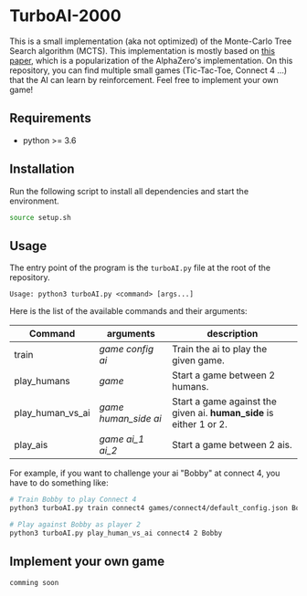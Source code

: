 # TurboAI-2000

This is a small implementation (aka not optimized) of the Monte-Carlo Tree Search algorithm (MCTS).
This implementation is mostly based on [this paper](https://web.stanford.edu/~surag/posts/alphazero.html), which is a popularization of the AlphaZero's implementation.
On this repository, you can find multiple small games (Tic-Tac-Toe, Connect 4 ...) that the AI can learn by reinforcement.
Feel free to implement your own game!

## Requirements

* python >= 3.6

## Installation

Run the following script to install all dependencies and start the environment.

```bash
source setup.sh
```

## Usage

The entry point of the program is the `turboAI.py` file at the root of the repository.

```
Usage: python3 turboAI.py <command> [args...]
```

Here is the list of the available commands and their arguments:

| Command | arguments | description
|--|--|--|
| train | *game config ai* | Train the ai to play the given game. |
| play_humans | *game* | Start a game between 2 humans. |
| play_human_vs_ai | *game human_side ai* | Start a game against the given ai. **human_side** is either 1 or 2. |
| play_ais | *game ai_1 ai_2* | Start a game between 2 ais. |

For example, if you want to challenge your ai "Bobby" at connect 4, you have to do something like:

```bash
# Train Bobby to play Connect 4
python3 turboAI.py train connect4 games/connect4/default_config.json Bobby

# Play against Bobby as player 2
python3 turboAI.py play_human_vs_ai connect4 2 Bobby
```

## Implement your own game

`comming soon`
